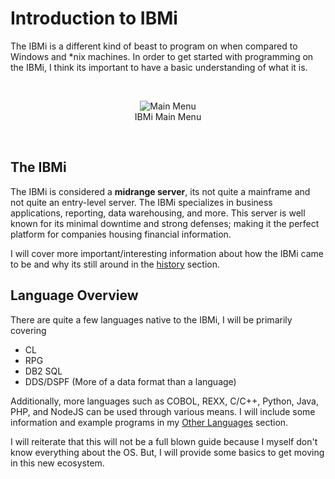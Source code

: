 # Introduction to IBMi


The IBMi is a different kind of beast to program on when compared to Windows and *nix machines. In order to get started with programming 
on the IBMi, I think its important to have a basic understanding of what it is.


<br>
<figure align="center">
	<img src="./core/ibmi/_assets/ibmi-02.PNG" alt="Main Menu" />
	<figcaption align="center">
		IBMi Main Menu
	</figcaption>
</figure>
<br>


## The IBMi
The IBMi is considered a **midrange server**, its not quite a mainframe and not quite an entry-level server. 
The IBMi specializes in business applications, reporting, data warehousing, and more. This server is well known for
its minimal downtime and strong defenses; making it the perfect platform for companies housing financial information.

I will cover more important/interesting information about how the IBMi came to be and why its still around in the [history](history.md) section.


## Language Overview
There are quite a few languages native to the IBMi, I will be primarily covering
* CL
* RPG
* DB2 SQL
* DDS/DSPF (More of a data format than a language)

Additionally, more languages such as COBOL, REXX, C/C++, Python, Java, PHP, and NodeJS can be used through various means.
I will include some information and example programs in my [Other Languages](../other/) section.


I will reiterate that this will not be a full blown guide because I myself 
don't know everything about the OS.
But, I will provide some basics to get moving in this new ecosystem.